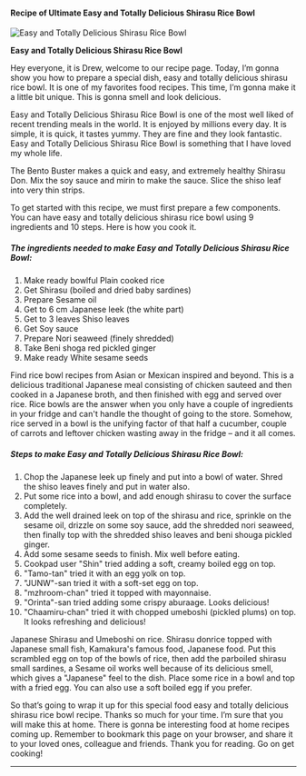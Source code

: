             

#### Recipe of Ultimate Easy and Totally Delicious Shirasu Rice Bowl

![Easy and Totally Delicious Shirasu Rice Bowl](https://img-global.cpcdn.com/recipes/6267602610421760/751x532cq70/easy-and-totally-delicious-shirasu-rice-bowl-recipe-main-photo.jpg)

**Easy and Totally Delicious Shirasu Rice Bowl**

Hey everyone, it is Drew, welcome to our recipe page. Today, I’m gonna show you how to prepare a special dish, easy and totally delicious shirasu rice bowl. It is one of my favorites food recipes. This time, I’m gonna make it a little bit unique. This is gonna smell and look delicious.

Easy and Totally Delicious Shirasu Rice Bowl is one of the most well liked of recent trending meals in the world. It is enjoyed by millions every day. It is simple, it is quick, it tastes yummy. They are fine and they look fantastic. Easy and Totally Delicious Shirasu Rice Bowl is something that I have loved my whole life.

The Bento Buster makes a quick and easy, and extremely healthy Shirasu Don. Mix the soy sauce and mirin to make the sauce. Slice the shiso leaf into very thin strips.

To get started with this recipe, we must first prepare a few components. You can have easy and totally delicious shirasu rice bowl using 9 ingredients and 10 steps. Here is how you cook it.

##### The ingredients needed to make Easy and Totally Delicious Shirasu Rice Bowl:

1.  Make ready bowlful Plain cooked rice
2.  Get Shirasu (boiled and dried baby sardines)
3.  Prepare Sesame oil
4.  Get to 6 cm Japanese leek (the white part)
5.  Get to 3 leaves Shiso leaves
6.  Get Soy sauce
7.  Prepare Nori seaweed (finely shredded)
8.  Take Beni shoga red pickled ginger
9.  Make ready White sesame seeds

Find rice bowl recipes from Asian or Mexican inspired and beyond. This is a delicious traditional Japanese meal consisting of chicken sauteed and then cooked in a Japanese broth, and then finished with egg and served over rice. Rice bowls are the answer when you only have a couple of ingredients in your fridge and can't handle the thought of going to the store. Somehow, rice served in a bowl is the unifying factor of that half a cucumber, couple of carrots and leftover chicken wasting away in the fridge – and it all comes.

##### Steps to make Easy and Totally Delicious Shirasu Rice Bowl:

1.  Chop the Japanese leek up finely and put into a bowl of water. Shred the shiso leaves finely and put in water also.
2.  Put some rice into a bowl, and add enough shirasu to cover the surface completely.
3.  Add the well drained leek on top of the shirasu and rice, sprinkle on the sesame oil, drizzle on some soy sauce, add the shredded nori seaweed, then finally top with the shredded shiso leaves and beni shouga pickled ginger.
4.  Add some sesame seeds to finish. Mix well before eating.
5.  Cookpad user "Shin" tried adding a soft, creamy boiled egg on top.
6.  "Tamo-tan" tried it with an egg yolk on top.
7.  "JUNW"-san tried it with a soft-set egg on top.
8.  "mzhroom-chan" tried it topped with mayonnaise.
9.  "Orinta"-san tried adding some crispy aburaage. Looks delicious!
10.  "Chaamiru-chan" tried it with chopped umeboshi (pickled plums) on top. It looks refreshing and delicious!

Japanese Shirasu and Umeboshi on rice. Shirasu donrice topped with Japanese small fish, Kamakura's famous food, Japanese food. Put this scrambled egg on top of the bowls of rice, then add the parboiled shirasu small sardines, a Sesame oil works well because of its delicious smell, which gives a "Japanese" feel to the dish. Place some rice in a bowl and top with a fried egg. You can also use a soft boiled egg if you prefer.

So that’s going to wrap it up for this special food easy and totally delicious shirasu rice bowl recipe. Thanks so much for your time. I’m sure that you will make this at home. There is gonna be interesting food at home recipes coming up. Remember to bookmark this page on your browser, and share it to your loved ones, colleague and friends. Thank you for reading. Go on get cooking!

* * *